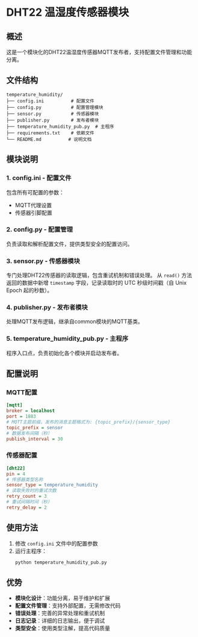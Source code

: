 # DHT22 温湿度传感器模块

## 概述

这是一个模块化的DHT22温湿度传感器MQTT发布者，支持配置文件管理和功能分离。

## 文件结构

```
temperature_humidity/
├── config.ini          # 配置文件
├── config.py           # 配置管理模块
├── sensor.py           # 传感器模块
├── publisher.py        # 发布者模块
├── temperature_humidity_pub.py  # 主程序
├── requirements.txt    # 依赖文件
└── README.md          # 说明文档
```

## 模块说明

### 1. config.ini - 配置文件
包含所有可配置的参数：
- MQTT代理设置
- 传感器引脚配置

### 2. config.py - 配置管理
负责读取和解析配置文件，提供类型安全的配置访问。

### 3. sensor.py - 传感器模块
专门处理DHT22传感器的读取逻辑，包含重试机制和错误处理。
从 `read()` 方法返回的数据中新增 `timestamp` 字段，记录读取时的 UTC 秒级时间戳（自 Unix Epoch 起的秒数）。

### 4. publisher.py - 发布者模块
处理MQTT发布逻辑，继承自common模块的MQTT基类。

### 5. temperature_humidity_pub.py - 主程序
程序入口点，负责初始化各个模块并启动发布者。

## 配置说明

### MQTT配置
```ini
[mqtt]
broker = localhost
port = 1883
# MQTT主题前缀，发布的消息主题格式为: {topic_prefix}/{sensor_type}
topic_prefix = sensor
# 数据发布间隔（秒）
publish_interval = 30
```

### 传感器配置
```ini
[dht22]
pin = 4
# 传感器类型名称
sensor_type = temperature_humidity
# 读取失败时的重试次数
retry_count = 3
# 重试间隔时间（秒）
retry_delay = 2
```

## 使用方法

1. 修改 `config.ini` 文件中的配置参数
2. 运行主程序：
   ```bash
   python temperature_humidity_pub.py
   ```

## 优势

- **模块化设计**：功能分离，易于维护和扩展
- **配置文件管理**：支持外部配置，无需修改代码
- **错误处理**：完善的异常处理和重试机制
- **日志记录**：详细的日志输出，便于调试
- **类型安全**：使用类型注解，提高代码质量 